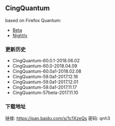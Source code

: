 ## CingQuantum

based on Firefox Quantum: 
- [Beta](https://www.mozilla.org/en-US/firefox/beta/all/)
- [Nightly](https://www.mozilla.org/en-US/firefox/nightly/all/)

### 更新历史
 - CingQuantum-60.0.1-2018.06.02
 - CingQuantum-60.0-2018.04.09
 - CingQuantum-60.0a1-2018.02.08
 - CingQuantum-59.0a1-2017.12.18
 - CingQuantum-59.0a1-2017.12.01
 - CingQuantum-59.0a1-2017.11.17
 - CingQuantum-57beta-2017.11.10
 
### 下载地址
链接: https://pan.baidu.com/s/1c1XzeQs 密码: qnh3